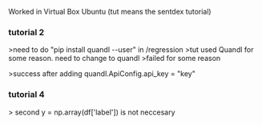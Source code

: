 

Worked in Virtual Box Ubuntu
(tut means the sentdex tutorial)

### tutorial 2
\>need to do "pip install quandl --user" in /regression
\>tut used Quandl for some reason. need to change to quandl
\>failed for some reason

\>success after adding quandl.ApiConfig.api_key = "key"

### tutorial 4

\> second y = np.array(df[\'label\']) is not neccesary



